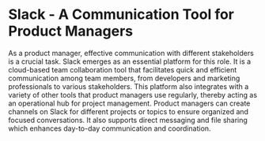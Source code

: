 # Slack - A Communication Tool for Product Managers

As a product manager, effective communication with different stakeholders is a crucial task. Slack emerges as an essential platform for this role. It is a cloud-based team collaboration tool that facilitates quick and efficient communication among team members, from developers and marketing professionals to various stakeholders. This platform also integrates with a variety of other tools that product managers use regularly, thereby acting as an operational hub for project management. Product managers can create channels on Slack for different projects or topics to ensure organized and focused conversations. It also supports direct messaging and file sharing which enhances day-to-day communication and coordination.